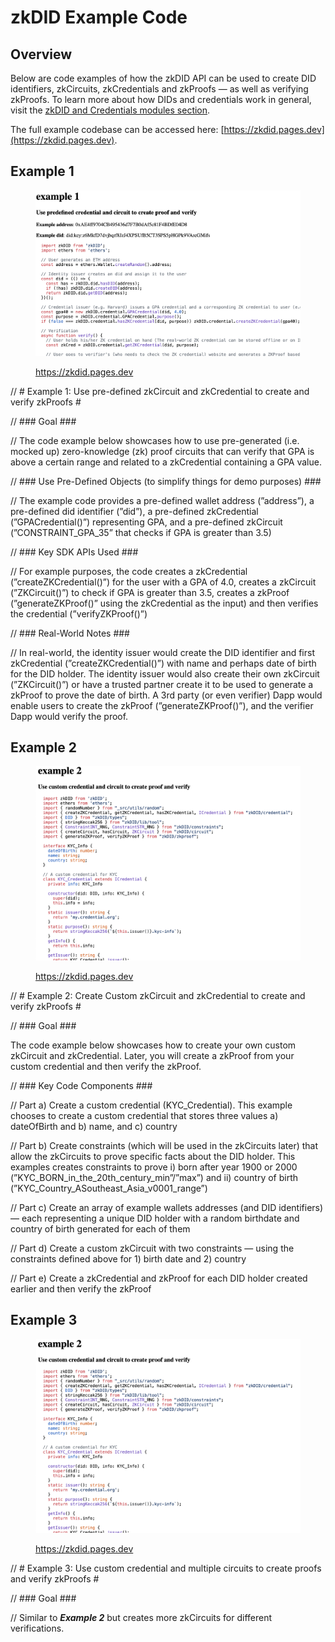 # zkDID Example Code

## Overview

Below are code examples of how the zkDID API can be used to create DID identifiers, zkCircuits, zkCredentials and zkProofs — as well as verifying zkProofs. To learn more about how DIDs and credentials work in general, visit the [zkDID and Credentials modules section](https://app.gitbook.com/o/-MUwD0X\_8WFGy\_Ynx4KB/s/RzwHg4ShKVrXd4rywBQ8/\~/changes/Qv0dvNWB7ziHTq0rWah0/zkdid-and-credentials).

The full example codebase can be accessed here: [https://zkdid.pages.dev](https://zkdid.pages.dev).

## Example 1

<figure><img src="../../../.gitbook/assets/image (9) (1).png" alt=""><figcaption><p><a href="https://zkdid.pages.dev">https://zkdid.pages.dev</a></p></figcaption></figure>

// # Example 1: Use pre-defined zkCircuit and zkCredential to create and verify zkProofs #

// ### Goal ###

// The code example below showcases how to use pre-generated (i.e. mocked up) zero-knowledge (zk) proof circuits that can verify that GPA is above a certain range and related to a zkCredential containing a GPA value.

// ### Use Pre-Defined Objects (to simplify things for demo purposes) ###

// The example code provides a pre-defined wallet address (”address”), a pre-defined did identifier (”did”), a pre-defined zkCredential (”GPACredential()”) representing GPA, and a pre-defined zkCircuit (”CONSTRAINT\_GPA\_35” that checks if GPA is greater than 3.5)

// ### Key SDK APIs Used ###

// For example purposes, the code creates a zkCredential (”createZKCredential()”) for the user with a GPA of 4.0, creates a zkCircuit (”ZKCircuit()”) to check if GPA is greater than 3.5, creates a zkProof (”generateZKProof()” using the zkCredential as the input) and then verifies the credential (”verifyZKProof()”)

// ### Real-World Notes ###

// In real-world, the identity issuer would create the DID identifier and first zkCredential (”createZKCredential()”) with name and perhaps date of birth for the DID holder. The identity issuer would also create their own zkCircuit (”ZKCircuit()”) or have a trusted partner create it to be used to generate a zkProof to prove the date of birth. A 3rd party (or even verifier) Dapp would enable users to create the zkProof (”generateZKProof()”), and the verifier Dapp would verify the proof.



## Example 2

<figure><img src="../../../.gitbook/assets/image (24).png" alt=""><figcaption><p><a href="https://zkdid.pages.dev">https://zkdid.pages.dev</a></p></figcaption></figure>

// # Example 2: Create Custom zkCircuit and zkCredential to create and verify zkProofs #

// ### Goal ###

The code example below showcases how to create your own custom zkCircuit and zkCredential. Later, you will create a zkProof from your custom credential and then verify the zkProof.

// ### Key Code Components ###

// Part a) Create a custom credential (KYC\_Credential). This example chooses to create a custom credential that stores three values a) dateOfBirth and b) name, and c) country

// Part b) Create constraints (which will be used in the zkCircuits later) that allow the zkCircuits to prove specific facts about the DID holder. This examples creates constraints to prove i) born after year 1900 or 2000 (”KYC\_BORN\_in\_the\_20th\_century\_min”/”max”) and ii) country of birth (”KYC\_Country\_ASoutheast\_Asia\_v0001\_range”)

// Part c) Create an array of example wallets addresses (and DID identifiers) — each representing a unique DID holder with a random birthdate and country of birth generated for each of them

// Part d) Create a custom zkCircuit with two constraints — using the constraints defined above for 1) birth date and 2) country

// Part e) Create a zkCredential and zkProof for each DID holder created earlier and then verify the zkProof



## Example 3

<figure><img src="../../../.gitbook/assets/image (25) (1) (1).png" alt=""><figcaption><p><a href="https://zkdid.pages.dev">https://zkdid.pages.dev</a></p></figcaption></figure>

// # Example 3: Use custom credential and multiple circuits to create proofs and verify zkProofs #

// ### Goal ###

// Similar to _**Example 2**_ but creates more zkCircuits for different verifications.
